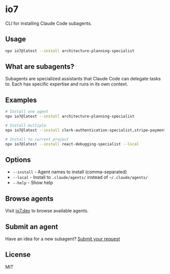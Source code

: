 # io7

CLI for installing Claude Code subagents.

## Usage

```bash
npx io7@latest --install architecture-planning-specialist
```

## What are subagents?

Subagents are specialized assistants that Claude Code can delegate tasks to. Each has specific expertise and runs in its own context.

## Examples

```bash
# Install one agent
npx io7@latest --install architecture-planning-specialist

# Install multiple
npx io7@latest --install clerk-authentication-specialist,stripe-payment-specialist

# Install to current project
npx io7@latest --install react-debugging-specialist --local
```

## Options

- `--install` - Agent names to install (comma-separated)
- `--local` - Install to `.claude/agents/` instead of `~/.claude/agents/`
- `--help` - Show help

## Browse agents

Visit [io7.dev](https://io7.dev) to browse available agents.

## Submit an agent

Have an idea for a new subagent? [Submit your request](https://github.com/mzxrai/io7/issues/new?template=agent-submission.yml)

## License

MIT